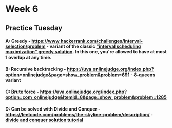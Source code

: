 # Week 6

## Practice Tuesday

#### A: Greedy - https://www.hackerrank.com/challenges/interval-selection/problem - variant of the classic ["interval scheduling maximization" greedy solution](https://en.wikipedia.org/wiki/Interval_scheduling#Interval_Scheduling_Maximization).  In this one, you're allowed to have at most 1 overlap at any time.

#### B: Recursive backtracking - https://uva.onlinejudge.org/index.php?option=onlinejudge&page=show_problem&problem=691 - 8-queens variant

#### C: Brute force - https://uva.onlinejudge.org/index.php?option=com_onlinejudge&Itemid=8&page=show_problem&problem=1285

#### D: Can be solved with Divide and Conquer - https://leetcode.com/problems/the-skyline-problem/description/ - [divide and conquer solution tutorial](http://www.geeksforgeeks.org/divide-and-conquer-set-7-the-skyline-problem/)